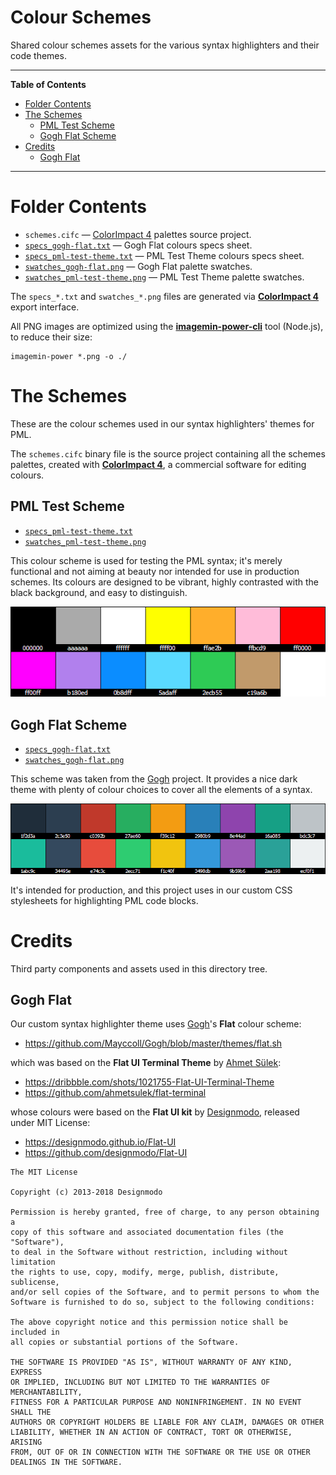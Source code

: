 # Colour Schemes

Shared colour schemes assets for the various syntax highlighters and their code themes.


-----

**Table of Contents**

<!-- MarkdownTOC autolink="true" bracket="round" autoanchor="false" lowercase="only_ascii" uri_encoding="true" levels="1,2,3" -->

- [Folder Contents](#folder-contents)
- [The Schemes](#the-schemes)
    - [PML Test Scheme](#pml-test-scheme)
    - [Gogh Flat Scheme](#gogh-flat-scheme)
- [Credits](#credits)
    - [Gogh Flat](#gogh-flat)

<!-- /MarkdownTOC -->

-----

# Folder Contents

- `schemes.cifc` — [ColorImpact 4] palettes source project.
- [`specs_gogh-flat.txt`][sp_gogh-flat] — Gogh Flat colours specs sheet.
- [`specs_pml-test-theme.txt`][sp_pml-test-theme] — PML Test Theme colours specs sheet.
- [`swatches_gogh-flat.png`][sw_gogh-flat] — Gogh Flat palette swatches.
- [`swatches_pml-test-theme.png`][sw_pml-test] — PML Test Theme palette swatches.

The `specs_*.txt` and `swatches_*.png` files are generated via __[ColorImpact 4]__ export interface.

All PNG images are optimized using the __[imagemin-power-cli]__ tool (Node.js), to reduce their size:

    imagemin-power *.png -o ./


# The Schemes

These are the colour schemes used in our syntax highlighters' themes for PML.

The `schemes.cifc` binary file is the source project containing all the schemes palettes, created with __[ColorImpact 4]__, a commercial software for editing colours.

## PML Test Scheme

- [`specs_pml-test-theme.txt`][sp_pml-test-theme]
- [`swatches_pml-test-theme.png`][sw_pml-test]

This colour scheme is used for testing the PML syntax; it's merely functional and not aiming at beauty nor intended for use in production schemes.
Its colours are designed to be vibrant, highly contrasted with the black background, and easy to distinguish.

![PML Test Theme swatches][sw_pml-test]


## Gogh Flat Scheme

- [`specs_gogh-flat.txt`][sp_gogh-flat]
- [`swatches_gogh-flat.png`][sw_gogh-flat]

This scheme was taken from the [Gogh] project.
It provides a nice dark theme with plenty of colour choices to cover all the elements of a syntax.

![Gogh Flat scheme swatches][sw_gogh-flat]

It's intended for production, and this project uses in our custom CSS stylesheets for highlighting PML code blocks.


# Credits

Third party components and assets used in this directory tree.

## Gogh Flat

Our custom syntax highlighter theme uses [Gogh]'s __Flat__ colour scheme:

- https://github.com/Mayccoll/Gogh/blob/master/themes/flat.sh

which was based on the __Flat UI Terminal Theme__ by [Ahmet Sülek]:

- https://dribbble.com/shots/1021755-Flat-UI-Terminal-Theme
- https://github.com/ahmetsulek/flat-terminal

whose colours were based on the __Flat UI kit__ by [Designmodo], released under MIT License:

- https://designmodo.github.io/Flat-UI
- https://github.com/designmodo/Flat-UI

```
The MIT License

Copyright (c) 2013-2018 Designmodo

Permission is hereby granted, free of charge, to any person obtaining a
copy of this software and associated documentation files (the "Software"),
to deal in the Software without restriction, including without limitation
the rights to use, copy, modify, merge, publish, distribute, sublicense,
and/or sell copies of the Software, and to permit persons to whom the
Software is furnished to do so, subject to the following conditions:

The above copyright notice and this permission notice shall be included in
all copies or substantial portions of the Software.

THE SOFTWARE IS PROVIDED "AS IS", WITHOUT WARRANTY OF ANY KIND, EXPRESS
OR IMPLIED, INCLUDING BUT NOT LIMITED TO THE WARRANTIES OF MERCHANTABILITY,
FITNESS FOR A PARTICULAR PURPOSE AND NONINFRINGEMENT. IN NO EVENT SHALL THE
AUTHORS OR COPYRIGHT HOLDERS BE LIABLE FOR ANY CLAIM, DAMAGES OR OTHER
LIABILITY, WHETHER IN AN ACTION OF CONTRACT, TORT OR OTHERWISE, ARISING
FROM, OUT OF OR IN CONNECTION WITH THE SOFTWARE OR THE USE OR OTHER
DEALINGS IN THE SOFTWARE.
```


<!-----------------------------------------------------------------------------
                               REFERENCE LINKS
------------------------------------------------------------------------------>

[ColorImpact 4]: https://www.tigercolor.com/ColorImpact.htm "Visit ColorImpact homepage at Tiger Color website"
[Gogh]: https://mayccoll.github.io/Gogh/ "Visit Gogh website"
[imagemin-power-cli]: https://www.npmjs.com/package/imagemin-power-cli "imagemin-power-cli homepage at NPM"

<!-- project files -->

[sw_gogh-flat]: ./swatches_gogh-flat.png "Gogh Flat palette swatches"
[sw_pml-test]: ./swatches_pml-test-theme.png "PML Test Theme palette swatches"

[sp_gogh-flat]: ./specs_gogh-flat.txt "Gogh Flat palette specs sheet"
[sp_pml-test-theme]: ./specs_pml-test-theme.txt "PML Test Theme palette specs sheet"

<!-- people and orgs -->

[Ahmet Sülek]: https://github.com/ahmetsulek "View Ahmet Sülek's GitHub profile"
[Designmodo]: https://github.com/designmodo "View Designmodo's GitHub profile"

<!-- EOF -->
